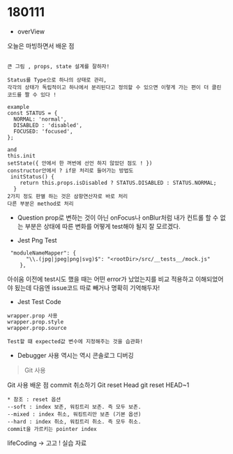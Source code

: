 # 180111

* overView 

오늘은 마빙하면서 배운 점 
```

큰 그림 , props, state 설계를 잘하자!

Status를 Type으로 하나의 상태로 관리, 
각각의 상태가 독립적이고 하나에서 분리된다고 정의할 수 있으면 이렇게 가는 편이 더 클린 코드를 짤 수 있다 ! 

example 
const STATUS = {
  NORMAL: 'normal',
  DISABLED : 'disabled',
  FOCUSED: 'focused',
};

and 
this.init
setState({ 안에서 한 꺼번에 선언 하지 않았던 점도 ! })
constructor안에서 ? if문 처리로 들어가는 방법도 
 initStatus() {
    return this.props.isDisabled ? STATUS.DISABLED : STATUS.NORMAL;
  }
2가지 정도 판별 하는 것은 삼항연산자로 바로 처리 
다른 부분은 method로 처리 

```

* Question prop로 변하는 것이 아닌  onFocus나 
onBlur처럼 내가 컨트롤 할 수 없는 부분은 상태에 따른 변화를 어떻게 test해야 될지 잘 모르겠다. 

* Jest Png Test 
```
 "moduleNameMapper": {
      "\\.(jpg|jpeg|png|svg)$": "<rootDir>/src/__tests__/mock.js"
    },
```
아쉬움 이전에  test시도 했을 때는 어떤 error가 났었는지를 비교 적용하고 이해되었어야 됬는데 다음엔 issue코드 따로 빼거나 명확히 기억해두자!

* Jest Test Code 
```
wrapper.prop 사용 
wrapper.prop.style
wrapper.prop.source

Test할 떄 expected값 변수에 지정해주는 것을 습관화!

```
* Debugger 사용
역시는 역시 콘솔로그 디버깅  

> Git 사용 

Git 사용 배운 점 commit 취소하기 
Git reset Head 
git reset HEAD~1


```
* 참조 : reset 옵션
--soft : index 보존, 워킹트리 보존. 즉 모두 보존.
--mixed : index 취소, 워킹트리만 보존 (기본 옵션)
--hard : index 취소, 워킹트리 취소. 즉 모두 취소.
commit을 가르키는 pointer index

```

lifeCoding -> 고고 ! 
실습 자료 